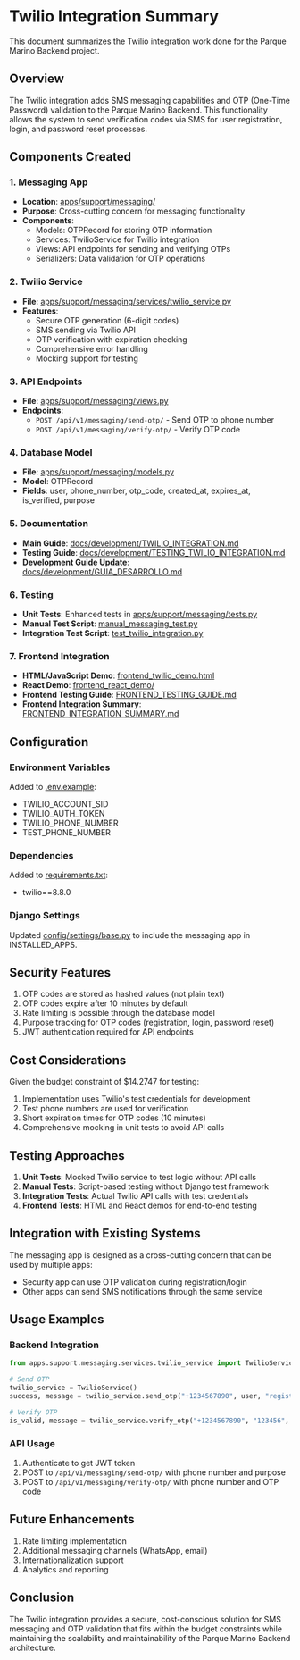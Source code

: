 # Twilio Integration Summary

This document summarizes the Twilio integration work done for the Parque Marino Backend project.

## Overview

The Twilio integration adds SMS messaging capabilities and OTP (One-Time Password) validation to the Parque Marino Backend. This functionality allows the system to send verification codes via SMS for user registration, login, and password reset processes.

## Components Created

### 1. Messaging App
- **Location**: [apps/support/messaging/](apps/support/messaging/)
- **Purpose**: Cross-cutting concern for messaging functionality
- **Components**:
  - Models: OTPRecord for storing OTP information
  - Services: TwilioService for Twilio integration
  - Views: API endpoints for sending and verifying OTPs
  - Serializers: Data validation for OTP operations

### 2. Twilio Service
- **File**: [apps/support/messaging/services/twilio_service.py](apps/support/messaging/services/twilio_service.py)
- **Features**:
  - Secure OTP generation (6-digit codes)
  - SMS sending via Twilio API
  - OTP verification with expiration checking
  - Comprehensive error handling
  - Mocking support for testing

### 3. API Endpoints
- **File**: [apps/support/messaging/views.py](apps/support/messaging/views.py)
- **Endpoints**:
  - `POST /api/v1/messaging/send-otp/` - Send OTP to phone number
  - `POST /api/v1/messaging/verify-otp/` - Verify OTP code

### 4. Database Model
- **File**: [apps/support/messaging/models.py](apps/support/messaging/models.py)
- **Model**: OTPRecord
- **Fields**: user, phone_number, otp_code, created_at, expires_at, is_verified, purpose

### 5. Documentation
- **Main Guide**: [docs/development/TWILIO_INTEGRATION.md](docs/development/TWILIO_INTEGRATION.md)
- **Testing Guide**: [docs/development/TESTING_TWILIO_INTEGRATION.md](docs/development/TESTING_TWILIO_INTEGRATION.md)
- **Development Guide Update**: [docs/development/GUIA_DESARROLLO.md](docs/development/GUIA_DESARROLLO.md)

### 6. Testing
- **Unit Tests**: Enhanced tests in [apps/support/messaging/tests.py](apps/support/messaging/tests.py)
- **Manual Test Script**: [manual_messaging_test.py](manual_messaging_test.py)
- **Integration Test Script**: [test_twilio_integration.py](test_twilio_integration.py)

### 7. Frontend Integration
- **HTML/JavaScript Demo**: [frontend_twilio_demo.html](frontend_twilio_demo.html)
- **React Demo**: [frontend_react_demo/](frontend_react_demo/)
- **Frontend Testing Guide**: [FRONTEND_TESTING_GUIDE.md](FRONTEND_TESTING_GUIDE.md)
- **Frontend Integration Summary**: [FRONTEND_INTEGRATION_SUMMARY.md](FRONTEND_INTEGRATION_SUMMARY.md)

## Configuration

### Environment Variables
Added to [.env.example](.env.example):
- TWILIO_ACCOUNT_SID
- TWILIO_AUTH_TOKEN
- TWILIO_PHONE_NUMBER
- TEST_PHONE_NUMBER

### Dependencies
Added to [requirements.txt](requirements.txt):
- twilio==8.8.0

### Django Settings
Updated [config/settings/base.py](config/settings/base.py) to include the messaging app in INSTALLED_APPS.

## Security Features

1. OTP codes are stored as hashed values (not plain text)
2. OTP codes expire after 10 minutes by default
3. Rate limiting is possible through the database model
4. Purpose tracking for OTP codes (registration, login, password reset)
5. JWT authentication required for API endpoints

## Cost Considerations

Given the budget constraint of $14.2747 for testing:
1. Implementation uses Twilio's test credentials for development
2. Test phone numbers are used for verification
3. Short expiration times for OTP codes (10 minutes)
4. Comprehensive mocking in unit tests to avoid API calls

## Testing Approaches

1. **Unit Tests**: Mocked Twilio service to test logic without API calls
2. **Manual Tests**: Script-based testing without Django test framework
3. **Integration Tests**: Actual Twilio API calls with test credentials
4. **Frontend Tests**: HTML and React demos for end-to-end testing

## Integration with Existing Systems

The messaging app is designed as a cross-cutting concern that can be used by multiple apps:
- Security app can use OTP validation during registration/login
- Other apps can send SMS notifications through the same service

## Usage Examples

### Backend Integration
```python
from apps.support.messaging.services.twilio_service import TwilioService

# Send OTP
twilio_service = TwilioService()
success, message = twilio_service.send_otp("+1234567890", user, "registration")

# Verify OTP
is_valid, message = twilio_service.verify_otp("+1234567890", "123456", user, "registration")
```

### API Usage
1. Authenticate to get JWT token
2. POST to `/api/v1/messaging/send-otp/` with phone number and purpose
3. POST to `/api/v1/messaging/verify-otp/` with phone number and OTP code

## Future Enhancements

1. Rate limiting implementation
2. Additional messaging channels (WhatsApp, email)
3. Internationalization support
4. Analytics and reporting

## Conclusion

The Twilio integration provides a secure, cost-conscious solution for SMS messaging and OTP validation that fits within the budget constraints while maintaining the scalability and maintainability of the Parque Marino Backend architecture.